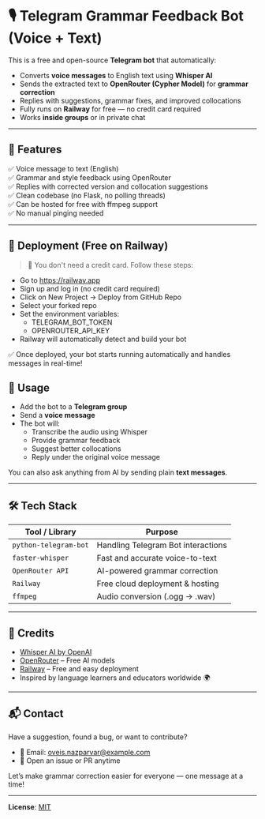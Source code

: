 # 🎙️ Telegram Grammar Feedback Bot (Voice + Text)

This is a free and open-source **Telegram bot** that automatically:
- Converts **voice messages** to English text using **Whisper AI**
- Sends the extracted text to **OpenRouter (Cypher Model)** for **grammar correction**
- Replies with suggestions, grammar fixes, and improved collocations
- Fully runs on **Railway** for free — no credit card required  
- Works **inside groups** or in private chat

---

## 🧠 Features

✅ Voice message to text (English)  
✅ Grammar and style feedback using OpenRouter  
✅ Replies with corrected version and collocation suggestions  
✅ Clean codebase (no Flask, no polling threads)  
✅ Can be hosted for free with ffmpeg support  
✅ No manual pinging needed

---

## 🚄 Deployment (Free on Railway)

> 📌 You don't need a credit card. Follow these steps:

- Go to https://railway.app
- Sign up and log in (no credit card required)
- Click on New Project → Deploy from GitHub Repo
- Select your forked repo
- Set the environment variables:
  - TELEGRAM_BOT_TOKEN
  - OPENROUTER_API_KEY
- Railway will automatically detect and build your bot

✅ Once deployed, your bot starts running automatically and handles messages in real-time!


## 🤖 Usage

- Add the bot to a **Telegram group**
- Send a **voice message**
- The bot will:
  - Transcribe the audio using Whisper
  - Provide grammar feedback
  - Suggest better collocations
  - Reply under the original voice message

You can also ask anything from AI by sending plain **text messages**.

---

## 🛠 Tech Stack

| Tool / Library       | Purpose                                   |
|----------------------|-------------------------------------------|
| `python-telegram-bot`| Handling Telegram Bot interactions        |
| `faster-whisper`     | Fast and accurate voice-to-text           |
| `OpenRouter API`     | AI-powered grammar correction             |
| `Railway`            | Free cloud deployment & hosting           |
| `ffmpeg`             | Audio conversion (.ogg → .wav)            |

---

## 🙌 Credits

- [Whisper AI by OpenAI](https://github.com/openai/whisper)  
- [OpenRouter](https://openrouter.ai) – Free AI models  
- [Railway](https://railway.app) – Free and easy deployment  
- Inspired by language learners and educators worldwide 🌍

---

## 📬 Contact

Have a suggestion, found a bug, or want to contribute?

- 📧 Email: oveis.nazparvar@example.com    
- 💬 Open an issue or PR anytime

Let’s make grammar correction easier for everyone — one message at a time!

---

**License**: [MIT](LICENSE)

